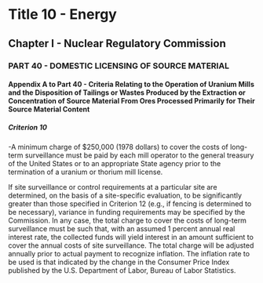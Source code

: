 
# Title 10 - Energy
## Chapter I - Nuclear Regulatory Commission
### PART 40 - DOMESTIC LICENSING OF SOURCE MATERIAL
#### Appendix A to Part 40 - Criteria Relating to the Operation of Uranium Mills and the Disposition of Tailings or Wastes Produced by the Extraction or Concentration of Source Material From Ores Processed Primarily for Their Source Material Content
##### Criterion 10

-A minimum charge of $250,000 (1978 dollars) to cover the costs of long-term surveillance must be paid by each mill operator to the general treasury of the United States or to an appropriate State agency prior to the termination of a uranium or thorium mill license.

If site surveillance or control requirements at a particular site are determined, on the basis of a site-specific evaluation, to be significantly greater than those specified in Criterion 12 (e.g., if fencing is determined to be necessary), variance in funding requirements may be specified by the Commission. In any case, the total charge to cover the costs of long-term surveillance must be such that, with an assumed 1 percent annual real interest rate, the collected funds will yield interest in an amount sufficient to cover the annual costs of site surveillance. The total charge will be adjusted annually prior to actual payment to recognize inflation. The inflation rate to be used is that indicated by the change in the Consumer Price Index published by the U.S. Department of Labor, Bureau of Labor Statistics.
